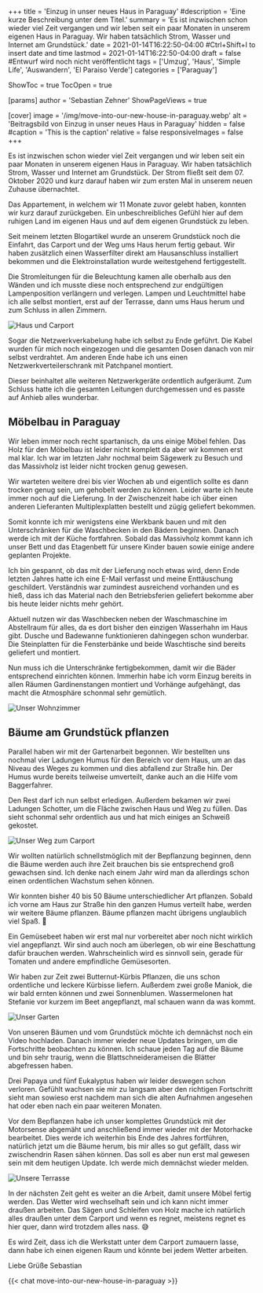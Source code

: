 +++
title = 'Einzug in unser neues Haus in Paraguay'
#description = 'Eine kurze Beschreibung unter dem Titel.'
summary = 'Es ist inzwischen schon wieder viel Zeit vergangen und wir leben seit ein paar Monaten in unserem eigenen Haus in Paraguay. Wir haben tatsächlich Strom, Wasser und Internet am Grundstück.'
date = 2021-01-14T16:22:50-04:00 #Ctrl+Shift+I to insert date and time
lastmod = 2021-01-14T16:22:50-04:00
draft = false #Entwurf wird noch nicht veröffentlicht
tags = ['Umzug', 'Haus', 'Simple Life', 'Auswandern', 'El Paraiso Verde']
categories = ['Paraguay']

ShowToc = true
TocOpen = true

[params]
    author = 'Sebastian Zehner'
    ShowPageViews = true

[cover]
    image = '/img/move-into-our-new-house-in-paraguay.webp'
    alt = 'Beitragsbild von Einzug in unser neues Haus in Paraguay'
    hidden = false
    #caption = 'This is the caption'
    relative = false
    responsiveImages = false
+++

Es ist inzwischen schon wieder viel Zeit vergangen und wir leben seit ein paar Monaten in unserem eigenen Haus in Paraguay. Wir haben tatsächlich Strom, Wasser und Internet am Grundstück. Der Strom fließt seit dem 07. Oktober 2020 und kurz darauf haben wir zum ersten Mal in unserem neuen Zuhause übernachtet. 

Das Appartement, in welchem wir 11 Monate zuvor gelebt haben, konnten wir kurz darauf zurückgeben. Ein unbeschreibliches Gefühl hier auf dem ruhigen Land im eigenen Haus und auf dem eigenen Grundstück zu leben.

Seit meinem letzten Blogartikel wurde an unserem Grundstück noch die Einfahrt, das Carport und der Weg ums Haus herum fertig gebaut. Wir haben zusätzlich einen Wasserfilter direkt am Hausanschluss installiert bekommen und die Elektroinstallation wurde weitestgehend fertiggestellt.

Die Stromleitungen für die Beleuchtung kamen alle oberhalb aus den Wänden und ich musste diese noch entsprechend zur endgültigen Lampenposition verlängern und verlegen. Lampen und Leuchtmittel habe ich alle selbst montiert, erst auf der Terrasse, dann ums Haus herum und zum Schluss in allen Zimmern.

![Haus und Carport](/img/galleries/move-into-our-new-house-in-paraguay/move-into-our-new-house-in-paraguay-2.webp)

Sogar die Netzwerkverkabelung habe ich selbst zu Ende geführt. Die Kabel wurden für mich noch eingezogen und die gesamten Dosen danach von mir selbst verdrahtet. Am anderen Ende habe ich uns einen Netzwerkverteilerschrank mit Patchpanel montiert.

Dieser beinhaltet alle weiteren Netzwerkgeräte ordentlich aufgeräumt. Zum Schluss hatte ich die gesamten Leitungen durchgemessen und es passte auf Anhieb alles wunderbar.

## Möbelbau in Paraguay

Wir leben immer noch recht spartanisch, da uns einige Möbel fehlen. Das Holz für den Möbelbau ist leider nicht komplett da aber wir kommen erst mal klar. Ich war im letzten Jahr nochmal beim Sägewerk zu Besuch und das Massivholz ist leider nicht trocken genug gewesen.

Wir warteten weitere drei bis vier Wochen ab und eigentlich sollte es dann trocken genug sein, um gehobelt werden zu können. Leider warte ich heute immer noch auf die Lieferung. In der Zwischenzeit habe ich über einen anderen Lieferanten Multiplexplatten bestellt und zügig geliefert bekommen.

Somit konnte ich mir wenigstens eine Werkbank bauen und mit den Unterschränken für die Waschbecken in den Bädern beginnen. Danach werde ich mit der Küche fortfahren. Sobald das Massivholz kommt kann ich unser Bett und das Etagenbett für unsere Kinder bauen sowie einige andere geplanten Projekte.

Ich bin gespannt, ob das mit der Lieferung noch etwas wird, denn Ende letzten Jahres hatte ich eine E-Mail verfasst und meine Enttäuschung geschildert. Verständnis war zumindest ausreichend vorhanden und es hieß, dass ich das Material nach den Betriebsferien geliefert bekomme aber bis heute leider nichts mehr gehört.

Aktuell nutzen wir das Waschbecken neben der Waschmaschine im Abstellraum für alles, da es dort bisher den einzigen Wasserhahn im Haus gibt. Dusche und Badewanne funktionieren dahingegen schon wunderbar. Die Steinplatten für die Fensterbänke und beide Waschtische sind bereits geliefert und montiert.

Nun muss ich die Unterschränke fertigbekommen, damit wir die Bäder entsprechend einrichten können. Immerhin habe ich vorm Einzug bereits in allen Räumen Gardinenstangen montiert und Vorhänge aufgehängt, das macht die Atmosphäre schonmal sehr gemütlich.

![Unser Wohnzimmer](/img/galleries/move-into-our-new-house-in-paraguay/move-into-our-new-house-in-paraguay-3.webp)

## Bäume am Grundstück pflanzen

Parallel haben wir mit der Gartenarbeit begonnen. Wir bestellten uns nochmal vier Ladungen Humus für den Bereich vor dem Haus, um an das Niveau des Weges zu kommen und dies abfallend zur Straße hin. Der Humus wurde bereits teilweise umverteilt, danke auch an die Hilfe vom Baggerfahrer.

Den Rest darf ich nun selbst erledigen. Außerdem bekamen wir zwei Ladungen Schotter, um die Fläche zwischen Haus und Weg zu füllen. Das sieht schonmal sehr ordentlich aus und hat mich einiges an Schweiß gekostet.

![Unser Weg zum Carport](/img/galleries/move-into-our-new-house-in-paraguay/move-into-our-new-house-in-paraguay-4.webp)

Wir wollten natürlich schnellstmöglich mit der Bepflanzung beginnen, denn die Bäume werden auch ihre Zeit brauchen bis sie entsprechend groß gewachsen sind. Ich denke nach einem Jahr wird man da allerdings schon einen ordentlichen Wachstum sehen können.

Wir konnten bisher 40 bis 50 Bäume unterschiedlicher Art pflanzen. Sobald ich vorne am Haus zur Straße hin den ganzen Humus verteilt habe, werden wir weitere Bäume pflanzen. Bäume pflanzen macht übrigens unglaublich viel Spaß. :deciduous_tree:

Ein Gemüsebeet haben wir erst mal nur vorbereitet aber noch nicht wirklich viel angepflanzt. Wir sind auch noch am überlegen, ob wir eine Beschattung dafür brauchen werden. Wahrscheinlich wird es sinnvoll sein, gerade für Tomaten und andere empfindliche Gemüsesorten.

Wir haben zur Zeit zwei Butternut-Kürbis Pflanzen, die uns schon ordentliche und leckere Kürbisse liefern. Außerdem zwei große Maniok, die wir bald ernten können und zwei Sonnenblumen. Wassermelonen hat Stefanie vor kurzem im Beet angepflanzt, mal schauen wann da was kommt.

![Unser Garten](/img/galleries/move-into-our-new-house-in-paraguay/move-into-our-new-house-in-paraguay-5.webp)

Von unseren Bäumen und vom Grundstück möchte ich demnächst noch ein Video hochladen. Danach immer wieder neue Updates bringen, um die Fortschritte beobachten zu können. Ich schaue jeden Tag auf die Bäume und bin sehr traurig, wenn die Blattschneiderameisen die Blätter abgefressen haben.

Drei Papaya und fünf Eukalyptus haben wir leider deswegen schon verloren. Gefühlt wachsen sie mir zu langsam aber den richtigen Fortschritt sieht man sowieso erst nachdem man sich die alten Aufnahmen angesehen hat oder eben nach ein paar weiteren Monaten.

Vor dem Bepflanzen habe ich unser komplettes Grundstück mit der Motorsense abgemäht und anschließend immer wieder mit der Motorhacke bearbeitet. Dies werde ich weiterhin bis Ende des Jahres fortführen, natürlich jetzt um die Bäume herum, bis mir alles so gut gefällt, dass wir zwischendrin Rasen sähen können. Das soll es aber nun erst mal gewesen sein mit dem heutigen Update. Ich werde mich demnächst wieder melden.

![Unsere Terrasse](/img/galleries/move-into-our-new-house-in-paraguay/move-into-our-new-house-in-paraguay-1.webp)

In der nächsten Zeit geht es weiter an die Arbeit, damit unsere Möbel fertig werden. Das Wetter wird wechselhaft sein und ich kann nicht immer draußen arbeiten. Das Sägen und Schleifen von Holz mache ich natürlich alles draußen unter dem Carport und wenn es regnet, meistens regnet es hier quer, dann wird trotzdem alles nass. :sweat_smile:

Es wird Zeit, dass ich die Werkstatt unter dem Carport zumauern lasse, dann habe ich einen eigenen Raum und könnte bei jedem Wetter arbeiten.

Liebe Grüße
Sebastian

{{< chat move-into-our-new-house-in-paraguay >}}

